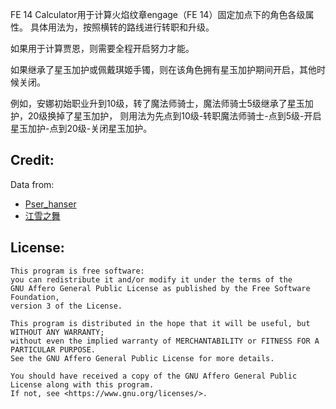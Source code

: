 FE 14 Calculator用于计算火焰纹章engage（FE 14）固定加点下的角色各级属性。
具体用法为，按照横转的路线进行转职和升级。

如果用于计算贾恩，则需要全程开启努力才能。

如果继承了星玉加护或佩戴琪姬手镯，则在该角色拥有星玉加护期间开启，其他时候关闭。

例如，安娜初始职业升到10级，转了魔法师骑士，魔法师骑士5级继承了星玉加护，20级换掉了星玉加护，
则用法为先点到10级-转职魔法师骑士-点到5级-开启星玉加护-点到20级-关闭星玉加护。

## Credit:

Data from:

- [Pser_hanser](https://space.bilibili.com/43477533)
- [江雪之舞](https://space.bilibili.com/13675130)

## License:

```
This program is free software: 
you can redistribute it and/or modify it under the terms of the 
GNU Affero General Public License as published by the Free Software Foundation, 
version 3 of the License.

This program is distributed in the hope that it will be useful, but WITHOUT ANY WARRANTY; 
without even the implied warranty of MERCHANTABILITY or FITNESS FOR A PARTICULAR PURPOSE. 
See the GNU Affero General Public License for more details.

You should have received a copy of the GNU Affero General Public License along with this program. 
If not, see <https://www.gnu.org/licenses/>.
```